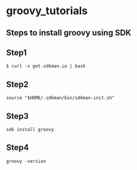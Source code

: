 # groovy_tutorials

## Steps to install groovy using SDK

Step1
---
    $ curl -s get.sdkman.io | bash

Step2 
---
    source "$HOME/.sdkman/bin/sdkman-init.sh"

Step3
---
    sdk install groovy

Step4
---
    groovy -version

